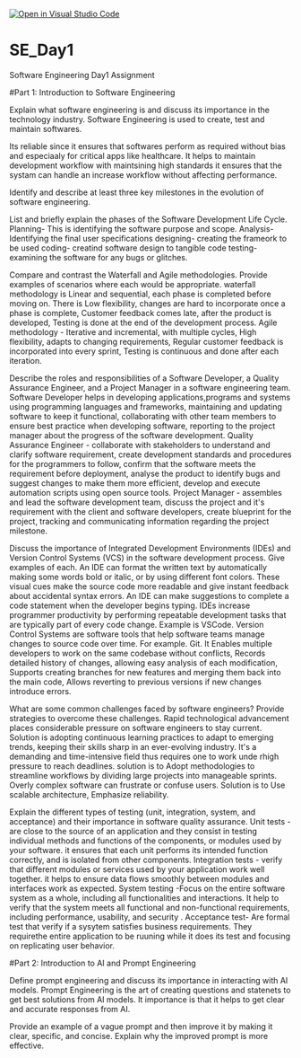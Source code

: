 [![Open in Visual Studio Code](https://classroom.github.com/assets/open-in-vscode-2e0aaae1b6195c2367325f4f02e2d04e9abb55f0b24a779b69b11b9e10269abc.svg)](https://classroom.github.com/online_ide?assignment_repo_id=18367712&assignment_repo_type=AssignmentRepo)
# SE_Day1
Software Engineering Day1 Assignment

#Part 1: Introduction to Software Engineering

Explain what software engineering is and discuss its importance in the technology industry.
Software Engineering is used to create, test and maintain softwares. 

Its reliable since it ensures that softwares perform as required without bias and especiaaly for critical apps like healthcare.
It helps to maintain development workflow with maintsining high standards
it ensures that the systam can handle an increase workflow without affecting performance.

Identify and describe at least three key milestones in the evolution of software engineering.


List and briefly explain the phases of the Software Development Life Cycle.
Planning- This is identifying the software purpose and scope.
Analysis- Identifying the final user specifications
designing- creating the frameork to be used
coding- creatind software design to tangible code
testing- examining the software for any bugs or glitches.

Compare and contrast the Waterfall and Agile methodologies. Provide examples of scenarios where each would be appropriate.
waterfall methodology  is Linear and sequential, each phase is completed before moving on. There is Low flexibility, changes are hard to incorporate once a phase is complete, Customer feedback comes late, after the product is developed, Testing is done at the end of the development process.
Agile methodology - Iterative and incremental, with multiple cycles, High flexibility, adapts to changing requirements, Regular customer feedback is incorporated into every sprint, Testing is continuous and done after each iteration.

Describe the roles and responsibilities of a Software Developer, a Quality Assurance Engineer, and a Project Manager in a software engineering team.
Software Developer helps in developing applications,programs and systems using programming languages and frameworks, maintaining and updating software to keep it functional, collaborating with other team members to ensure best practice when developing software, reporting to the project manager about the progress of the software development.
Quality Assurance Engineer - collaborate with stakeholders to understand and clarify software requirement, create development standards and procedures for the programmers to follow, confirm that the software meets the requirement before deployment, analyse the product to identify bugs and suggest changes to make them more efficient, develop and execute automation scripts using open source tools.
Project Manager - assembles and lead the software development team, discuss the project and it's requirement with the client and software developers,  create blueprint for the project, tracking and communicating information regarding the project milestone.

Discuss the importance of Integrated Development Environments (IDEs) and Version Control Systems (VCS) in the software development process. Give examples of each.
An IDE can format the written text by automatically making some words bold or italic, or by using different font colors. These visual cues make the source code more readable and give instant feedback about accidental syntax errors. An IDE can make suggestions to complete a code statement when the developer begins typing. IDEs increase programmer productivity by performing repeatable development tasks that are typically part of every code change. Example is VSCode. 
Version Control Systems are software tools that help software teams manage changes to source code over time. For example. Git. It Enables multiple developers to work on the same codebase without conflicts, Records detailed history of changes, allowing easy analysis of each modification, Supports creating branches for new features and merging them back into the main code, Allows reverting to previous versions if new changes introduce errors.


What are some common challenges faced by software engineers? Provide strategies to overcome these challenges.
Rapid technological advancement places considerable pressure on software engineers to stay current. Solution is adopting continuous learning practices to adapt to emerging trends, keeping their skills sharp in an ever-evolving industry.
It's a demanding and time-intensive field thus requires one to work unde rhigh pressure to reach deadlines. solution is to Adopt methodologies to streamline workflows by dividing large projects into manageable sprints.
Overly complex software can frustrate or confuse users. Solution is to Use scalable architecture, Emphasize reliability.

Explain the different types of testing (unit, integration, system, and acceptance) and their importance in software quality assurance.
Unit tests - are close to the source of an application and they consist in testing individual methods and functions of the components, or modules used by your software. it ensures that each unit performs its intended function correctly, and is  isolated from other components.
 Integration tests - verify that different modules or services used by your application work well together. it helps to ensure data flows smoothly between modules and interfaces work as expected.
 System testing -Focus on the entire software system as a whole, including all functionalities and interactions. It help to verify that the system meets all functional and non-functional requirements, including performance, usability, and security .
Acceptance test- Are formal test that verify if a sysytem satisfies business requirements. They requirethe entire application to be ruuning while it does its test and focusing on replicating user behavior.

#Part 2: Introduction to AI and Prompt Engineering


Define prompt engineering and discuss its importance in interacting with AI models.
Prompt Engineering is the art of creating questions and statenets to get best solutions from AI models. It importance is that it helps to get clear and accurate responses from AI.

Provide an example of a vague prompt and then improve it by making it clear, specific, and concise. Explain why the improved prompt is more effective.
